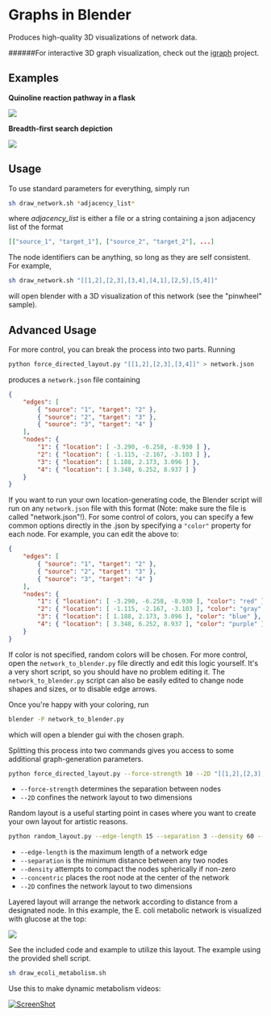 Graphs in Blender
=================

Produces high-quality 3D visualizations of network data.

######For interactive 3D graph visualization, check out the [igraph](https://github.com/patrickfuller/igraph) project.

Examples
--------

**Quinoline reaction pathway in a flask**

![](http://i.imgur.com/gRpBs9X.png)

**Breadth-first search depiction**

![](http://i.imgur.com/Ll0AMBU.png)

Usage
-----

To use standard parameters for everything, simply run

```bash
sh draw_network.sh *adjacency_list*
```

where *adjacency_list* is either a file or a string containing a json adjacency
list of the format

```json
[["source_1", "target_1"], ["source_2", "target_2"], ...]
```

The node identifiers can be anything, so long as they are self consistent.
For example,

```bash
sh draw_network.sh "[[1,2],[2,3],[3,4],[4,1],[2,5],[5,4]]"
```

will open blender with a 3D visualization of this network (see the "pinwheel" sample).

Advanced Usage
--------------

For more control, you can break the process into two parts. Running

```bash
python force_directed_layout.py "[[1,2],[2,3],[3,4]]" > network.json
```

produces a `network.json` file containing

```json
{
    "edges": [
        { "source": "1", "target": "2" },
        { "source": "2", "target": "3" },
        { "source": "3", "target": "4" }
    ],
    "nodes": {
        "1": { "location": [ -3.290, -6.258, -8.930 ] },
        "2": { "location": [ -1.115, -2.167, -3.103 ] },
        "3": { "location": [ 1.188, 2.173, 3.096 ] },
        "4": { "location": [ 3.348, 6.252, 8.937 ] }
    }
}
```

If you want to run your own location-generating code, the Blender script will
run on any `network.json` file with this format (Note: make sure the file
is called "network.json"!). For some control of colors, you can specify a few
common options directly in the .json by specifying a `"color"` property for each
node. For example, you can edit the above to:

```json
{
    "edges": [
        { "source": "1", "target": "2" },
        { "source": "2", "target": "3" },
        { "source": "3", "target": "4" }
    ],
    "nodes": {
        "1": { "location": [ -3.290, -6.258, -8.930 ], "color": "red" },
        "2": { "location": [ -1.115, -2.167, -3.103 ], "color": "gray" },
        "3": { "location": [ 1.188, 2.173, 3.096 ], "color": "blue" },
        "4": { "location": [ 3.348, 6.252, 8.937 ], "color": "purple" }
    }
}
```

If color is not specified, random colors will be chosen. For more control, open
the `network_to_blender.py` file directly and edit this logic yourself. It's a
very short script, so you should have no problem editing it. The `network_to_blender.py`
script can also be easily edited to change node shapes and sizes, or to disable edge arrows.

Once you're happy with your coloring, run

```bash
blender -P network_to_blender.py
```

which will open a blender gui with the chosen graph.

Splitting this process into two commands gives you access to some additional
graph-generation parameters.

```bash
python force_directed_layout.py --force-strength 10 --2D "[[1,2],[2,3],[3,4]]"
```

 * `--force-strength` determines the separation between nodes
 * `--2D` confines the network layout to two dimensions

Random layout is a useful starting point in cases where you
want to create your own layout for artistic reasons. 

```bash
python random_layout.py --edge-length 15 --separation 3 --density 60 --concentric --2D "[[1,2],[2,3],[3,4]]"
```

 * `--edge-length` is the maximum length of a network edge
 * `--separation` is the minimum distance between any two nodes
 * `--density` attempts to compact the nodes spherically if non-zero
 * `--concentric` places the root node at the center of the network
 * `--2D` confines the network layout to two dimensions

Layered layout will arrange the network according to distance from a designated node. In this example, the E. coli metabolic network is visualized with glucose at the top:

![](http://i.imgur.com/csMl56p.png)

See the included code and example to utilize this layout. The example using the provided shell script.

```bash
sh draw_ecoli_metabolism.sh
```

Use this to make dynamic metabolism videos:

[![ScreenShot](http://i.imgur.com/POJlWOK.png)](https://vimeo.com/144331820)
